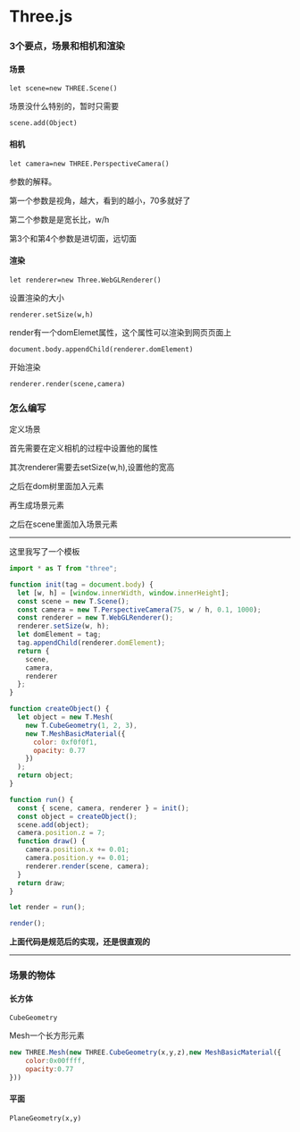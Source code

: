 # Three.js

### 3个要点，场景和相机和渲染

#### 场景

`let scene=new THREE.Scene()`

场景没什么特别的，暂时只需要 

`scene.add(Object)`

#### 相机

`let camera=new THREE.PerspectiveCamera()`

参数的解释。

第一个参数是视角，越大，看到的越小，70多就好了

第二个参数是是宽长比，w/h

第3个和第4个参数是进切面，远切面

#### 渲染

`let renderer=new Three.WebGLRenderer()`

设置渲染的大小

`renderer.setSize(w,h)`

render有一个domElemet属性，这个属性可以渲染到网页页面上

`document.body.appendChild(renderer.domElement)`

 开始渲染

`renderer.render(scene,camera)`

### 怎么编写

定义场景

首先需要在定义相机的过程中设置他的属性

其次renderer需要去setSize(w,h),设置他的宽高

之后在dom树里面加入元素

再生成场景元素

之后在scene里面加入场景元素

***

这里我写了一个模板

```javascript
import * as T from "three";

function init(tag = document.body) {
  let [w, h] = [window.innerWidth, window.innerHeight];
  const scene = new T.Scene();
  const camera = new T.PerspectiveCamera(75, w / h, 0.1, 1000);
  const renderer = new T.WebGLRenderer();
  renderer.setSize(w, h);
  let domElement = tag;
  tag.appendChild(renderer.domElement);
  return {
    scene,
    camera,
    renderer
  };
}

function createObject() {
  let object = new T.Mesh(
    new T.CubeGeometry(1, 2, 3),
    new T.MeshBasicMaterial({
      color: 0xf0f0f1,
      opacity: 0.77
    })
  );
  return object;
}

function run() {
  const { scene, camera, renderer } = init();
  const object = createObject();
  scene.add(object);
  camera.position.z = 7;
  function draw() {
    camera.position.x += 0.01;
    camera.position.y += 0.01;
    renderer.render(scene, camera);
  }
  return draw;
}

let render = run();

render();
```

**上面代码是规范后的实现，还是很直观的**

***

### 场景的物体

#### 长方体

`CubeGeometry`

Mesh一个长方形元素

```javascript
new THREE.Mesh(new THREE.CubeGeometry(x,y,z),new MeshBasicMaterial({
    color:0x00ffff,
  	opacity:0.77
}))
```

#### 平面

`PlaneGeometry(x,y)`